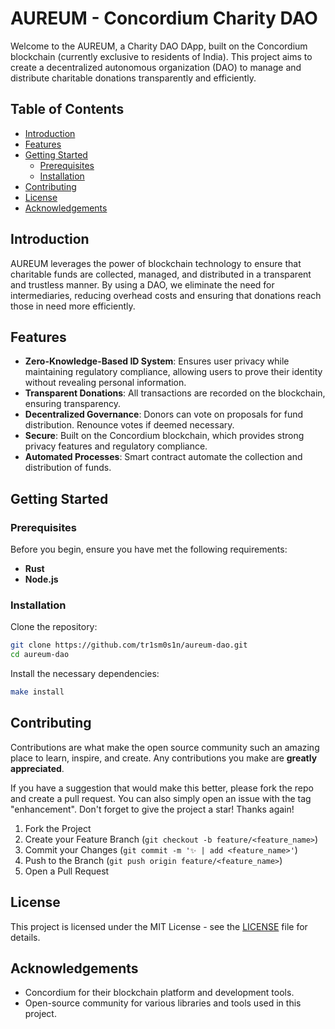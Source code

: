 # AUREUM - Concordium Charity DAO

Welcome to the AUREUM, a Charity DAO DApp, built on the Concordium blockchain (currently exclusive to residents of India). This project aims to create a decentralized autonomous organization (DAO) to manage and distribute charitable donations transparently and efficiently.

## Table of Contents

- [Introduction](#introduction)
- [Features](#features)
- [Getting Started](#getting-started)
  - [Prerequisites](#prerequisites)
  - [Installation](#installation)
- [Contributing](#contributing)
- [License](#license)
- [Acknowledgements](#acknowledgements)

## Introduction

AUREUM leverages the power of blockchain technology to ensure that charitable funds are collected, managed, and distributed in a transparent and trustless manner. By using a DAO, we eliminate the need for intermediaries, reducing overhead costs and ensuring that donations reach those in need more efficiently.

## Features

- **Zero-Knowledge-Based ID System**: Ensures user privacy while maintaining regulatory compliance, allowing users to prove their identity without revealing personal information.
- **Transparent Donations**: All transactions are recorded on the blockchain, ensuring transparency.
- **Decentralized Governance**: Donors can vote on proposals for fund distribution. Renounce votes if deemed necessary.
- **Secure**: Built on the Concordium blockchain, which provides strong privacy features and regulatory compliance.
- **Automated Processes**: Smart contract automate the collection and distribution of funds.

## Getting Started

### Prerequisites

Before you begin, ensure you have met the following requirements:

- **Rust**
- **Node.js**

### Installation

Clone the repository:

```bash
git clone https://github.com/tr1sm0s1n/aureum-dao.git
cd aureum-dao
```

Install the necessary dependencies:

```bash
make install
```

## Contributing

Contributions are what make the open source community such an amazing place to learn, inspire, and create. Any contributions you make are **greatly appreciated**.

If you have a suggestion that would make this better, please fork the repo and create a pull request. You can also simply open an issue with the tag "enhancement".
Don't forget to give the project a star! Thanks again!

1. Fork the Project
2. Create your Feature Branch (`git checkout -b feature/<feature_name>`)
3. Commit your Changes (`git commit -m '✨ | add <feature_name>'`)
4. Push to the Branch (`git push origin feature/<feature_name>`)
5. Open a Pull Request

## License

This project is licensed under the MIT License - see the [LICENSE](./LICENSE.md) file for details.

## Acknowledgements

- Concordium for their blockchain platform and development tools.
- Open-source community for various libraries and tools used in this project.
